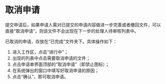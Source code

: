 # 取消申请

提交申请后，如果申请人需对已提交的申请内容做进一步完善或者撤回文件，可以直接“取消申请”，则该文件不会出现在下一步的处理人待审核列表中。

已取消的申请，存放在“已完成”文件夹下。具体操作如下：

 1. 进入工作区，点击“进行中”；
 2. 出现的列表中点击需要取消申请的文件；
 3. 点击申请单界面顶部的“取消申请”（即禁止图标）；
 4. 在系统弹出的窗口中填写好取消申请的原因；
 5. 点击“确认”，即可取消申请。
